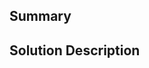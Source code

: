 <!--
Thank you for contributing to OceanBase! 
Please feel free to ping the maintainers for the review!
-->

## Summary
<!-- 
Please clearly and concisely describe the purpose of this pull request.
If this pull request resolves an issue, please link it via "close #xxx" or "fix #xxx".
-->



## Solution Description
<!-- Please clearly and concisely describe your solution. -->
